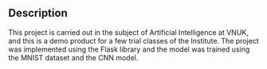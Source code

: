 # <Hand draw object detect>

## Description

This project is carried out in the subject of Artificial Intelligence at VNUK, and this is a demo product for a few trial classes of the Institute. The project was implemented using the Flask library and the model was trained using the MNIST dataset and the CNN model.


